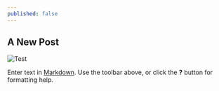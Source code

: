 ```yaml
---
published: false
---
```


## A New Post

![Test](/http://i.livescience.com/images/i/000/005/957/i02/060906_Dungeness_crab_02.jpg?1296085823)

Enter text in [Markdown](http://daringfireball.net/projects/markdown/). Use the toolbar above, or click the **?** button for formatting help.
